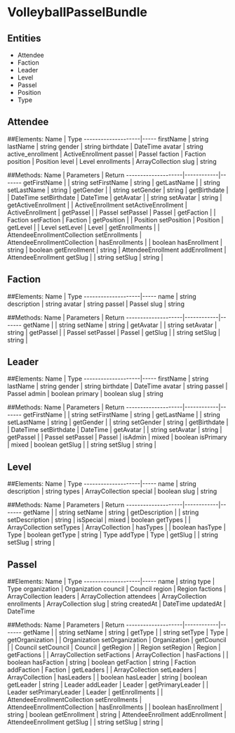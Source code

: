VolleyballPasselBundle
======================
Entities
--------


- Attendee
- Faction
- Leader
- Level
- Passel
- Position
- Type




Attendee
--------

##Elements:
Name                | Type
--------------------|-----
firstName           | string
lastName            | string
gender              | string
birthdate           | DateTime
avatar              | string
active_enrollment   | ActiveEnrollment
passel              | Passel
faction             | Faction
position            | Position
level               | Level
enrollments         | ArrayCollection
slug                | string

##Methods:
Name                | Parameters | Return
--------------------|------------|-------
getFirstName        |            | string
setFirstName        | string     | 
getLastName         |            | string
setLastName         | string     |
getGender           |            | string
setGender           | string     |
getBirthdate        |            | DateTime
setBirthdate        | DateTime   |
getAvatar           |            | string
setAvatar           | string     |
getActiveEnrollment |            | ActiveEnrollment
setActiveEnrollment | ActiveEnrollment |
getPassel           |            | Passel
setPassel           | Passel     |
getFaction          |            | Faction
setFaction          | Faction    |
getPosition         |            | Position
setPosition         | Position   |
getLevel            |            | Level
setLevel            | Level      |
getEnrollments      |            | AttendeeEnrollmentCollection
setEnrollments      | AttendeeEnrollmentCollection |
hasEnrollments      |            | boolean
hasEnrollment       | string     | boolean
getEnrollment       | string     | AttendeeEnrollment
addEnrollment       | AttendeeEnrollment
getSlug             |            | string
setSlug             | string     |


Faction
--------

##Elements:
Name                | Type
--------------------|-----
name                | string
description         | string
avatar              | string
passel              | Passel
slug                | string

##Methods:
Name                | Parameters | Return
--------------------|------------|-------
getName             |            | string
setName             | string     | 
getAvatar           |            | string
setAvatar           | string     |
getPassel           |            | Passel
setPassel           | Passel     |
getSlug             |            | string
setSlug             | string     |


Leader
--------

##Elements:
Name                | Type
--------------------|-----
firstName           | string
lastName            | string
gender              | string
birthdate           | DateTime
avatar              | string
passel              | Passel
admin               | boolean
primary             | boolean
slug                | string

##Methods:
Name                | Parameters | Return
--------------------|------------|-------
getFirstName        |            | string
setFirstName        | string     | 
getLastName         |            | string
setLastName         | string     |
getGender           |            | string
setGender           | string     |
getBirthdate        |            | DateTime
setBirthdate        | DateTime   |
getAvatar           |            | string
setAvatar           | string     |
getPassel           |            | Passel
setPassel           | Passel     |
isAdmin             | mixed      | boolean
isPrimary           | mixed      | boolean
getSlug             |            | string
setSlug             | string     |

Level
--------

##Elements:
Name                | Type
--------------------|-----
name                | string
description         | string
types               | ArrayCollection
special             | boolean
slug                | string

##Methods:
Name                | Parameters | Return
--------------------|------------|-------
getName             |            | string
setName             | string     | 
getDescription      |            | string
setDescription      | string     |
isSpecial           | mixed      | boolean
getTypes            |            | ArrayCollection
setTypes            | ArrayCollection |
hasTypes            |            | boolean
hasType             | Type       | boolean
getType             | string     | Type
addType             | Type       |
getSlug             |            | string
setSlug             | string     |

Passel
--------

##Elements:
Name                | Type
--------------------|-----
name                | string
type                | Type
organization        | Organization
council             | Council
region              | Region
factions            | ArrayCollection
leaders             | ArrayCollection
attendees           | ArrayCollection
enrollments         | ArrayCollection
slug                | string
createdAt           | DateTime
updatedAt           | DateTime

##Methods:
Name                | Parameters | Return
--------------------|------------|-------
getName             |            | string
setName             | string     | 
getType             |            | string
setType             | Type       |
getOrganization     |            | Organization
setOrganization     | Organization |
getCouncil          |            | Council
setCouncil          | Council    |
getRegion           |            | Region
setRegion           | Region     |
getFactions         |            | ArrayCollection
setFactions         | ArrayCollection |
hasFactions         |            | boolean
hasFaction          | string     | boolean
getFaction          | string     | Faction
addFaction          | Faction    |
getLeaders          |            | ArrayCollection
setLeaders          | ArrayCollection |
hasLeaders          |            | boolean
hasLeader           | string     | boolean
getLeader           | string     | Leader
addLeader           | Leader     |
getPrimaryLeader    |            | Leader
setPrimaryLeader    | Leader     |
getEnrollments      |            | AttendeeEnrollmentCollection
setEnrollments      | AttendeeEnrollmentCollection |
hasEnrollments      |            | boolean
hasEnrollment       | string     | boolean
getEnrollment       | string     | AttendeeEnrollment
addEnrollment       | AttendeeEnrollment
getSlug             |            | string
setSlug             | string     |